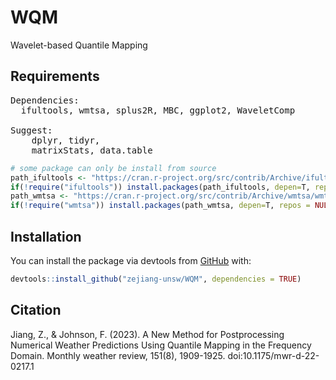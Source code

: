 # WQM
 Wavelet-based Quantile Mapping

## Requirements
<pre>
Dependencies:
  ifultools, wmtsa, splus2R, MBC, ggplot2, WaveletComp

Suggest:
    dplyr, tidyr,
    matrixStats, data.table
</pre>

``` r
# some package can only be install from source
path_ifultools <- "https://cran.r-project.org/src/contrib/Archive/ifultools/ifultools_2.0-26.tar.gz"
if(!require("ifultools")) install.packages(path_ifultools, depen=T, repos = NULL, type = "source")
path_wmtsa <- "https://cran.r-project.org/src/contrib/Archive/wmtsa/wmtsa_2.0-3.tar.gz"
if(!require("wmtsa")) install.packages(path_wmtsa, depen=T, repos = NULL, type = "source")
```

## Installation

You can install the package via devtools from [GitHub](https://github.com/) with:

``` r
devtools::install_github("zejiang-unsw/WQM", dependencies = TRUE)
```

## Citation
Jiang, Z., & Johnson, F. (2023). A New Method for Postprocessing Numerical Weather Predictions Using Quantile Mapping in the Frequency Domain. Monthly weather review, 151(8), 1909-1925. doi:10.1175/mwr-d-22-0217.1
